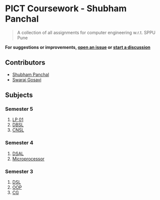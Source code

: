 # PICT Coursework - Shubham Panchal
> A collection of all assignments for computer engineering w.r.t. SPPU Pune

**For suggestions or improvements, [open an issue](https://github.com/shubham0204/PICT_Coursework/issues/new) or [start a discussion](https://github.com/shubham0204/PICT_Coursework/discussions/new/choose)**

## Contributors

- [Shubham Panchal](https://github.com/shubham0204)
- [Swaraj Gosavi](https://github.com/swarajgosavi)

## Subjects

### Semester 5
1. [LP 01](https://github.com/shubham0204/PICT_Coursework/tree/lp-1)
2. [DBSL](https://github.com/shubham0204/PICT_Coursework/tree/dbmsl)
3. [CNSL](https://github.com/shubham0204/PICT_Coursework/tree/cnsl)

### Semester 4
1. [DSAL](https://github.com/shubham0204/PICT_Coursework/tree/dsal)
2. [Microprocessor](https://github.com/shubham0204/PICT_Coursework/tree/mpl)

### Semester 3
1. [DSL](https://github.com/shubham0204/PICT_Coursework/tree/dsl)
2. [OOP](https://github.com/shubham0204/PICT_Coursework/tree/oop)
3. [CG](https://github.com/shubham0204/PICT_Coursework/tree/cg)


